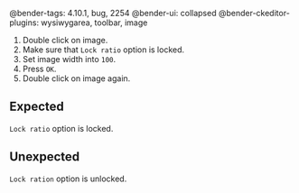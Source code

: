 @bender-tags: 4.10.1, bug, 2254
@bender-ui: collapsed
@bender-ckeditor-plugins: wysiwygarea, toolbar, image

1. Double click on image.
1. Make sure that `Lock ratio` option is locked.
1. Set image width into `100`.
1. Press `OK`.
1. Double click on image again.

## Expected

`Lock ratio` option is locked.

## Unexpected

`Lock ration` option is unlocked.

